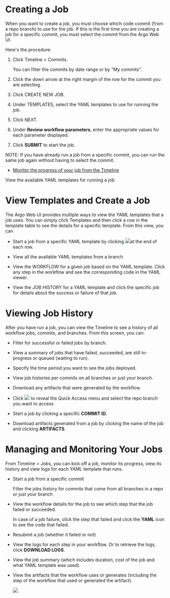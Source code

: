 # Creating a Job

When you want to create a job, you must choose which code commit (from a repo branch) to use for the job. If this is the first time you are creating a job for a specific commit, you must select the commit from the <span class="GeneralApplatix Cluster Console">Argo Web UI</span>.

Here's the procedure:

1.  Click <span class="UI_element">Timeline</span> > <span class="UI_element">Commits</span>.

    You can filter the commits by date range or by "<span class="UI_element">My commits</span>".

2.  Click the down arrow at the right margin of the row for the commit you are selecting.

3.  Click <span class="UI_element">CREATE NEW JOB</span>.

4.  Under <span class="UI_element">TEMPLATES</span>, select the <span class="GeneralYAML template">YAML template</span>s to use for running the job.
5.  Click <span class="UI_element">NEXT</span>.

6.  Under **Review workflow parameters**, enter the appropriate values for each parameter displayed.
7.  Click **SUBMIT** to start the job.

NOTE: If you have already run a job from a specific commit, you can run the same job again without having to select the commit.

*   [Monitor the progress of your job from the Timeline](#/docs;doc=jobs_notused.md)

View the available <span class="GeneralYAML template">YAML template</span>s for running a job

# View Templates and Create a Job

The <span class="GeneralApplatix Cluster Console">Argo Web UI</span> provides multiple ways to view the <span class="GeneralYAML template">YAML template</span>s that a job uses. You can simply click <span class="UI_element">Templates</span> and then click a row in the template table to see the details for a specific template. From this view, you can

*   Start a job from a specific <span class="GeneralYAML template">YAML template</span> by clicking ![](../docs/images/3_vertical_dots_27x29.png)at the end of each row.
*   View all the available <span class="GeneralYAML template">YAML template</span>s from a branch

*   View the <span class="UI_element">WORKFLOW</span> for a given job based on the <span class="GeneralYAML template">YAML template</span>. Click any step in the workflow and see the corresponding code in the YAML viewer.

*   View the <span class="UI_element">JOB HISTORY</span> for a YAML template and click the specific job for details about the success or failure of that job.

# <a name="Viewing"></a>Viewing Job History

After you have run a job, you can view the Timeline to see a history of all workflow jobs, commits, and branches. From this screen, you can:

*   Filter for successful or failed jobs by branch.
*   View a summary of jobs that have failed, succeeded, are still in-progress or queued (waiting to run).
*   Specify the time period you want to see the jobs deployed.
*   View job histories per commits on all branches or just your branch.
*   Download any artifacts that were generated by the workflow.
*   Click ![](../docs/images/branches_icon.png) to reveal the Quick Access menu and select the repo branch you want to access

*   Start a job by clicking a specific **COMMIT ID**.

*   Download artifacts generated from a job by clicking the name of the job and clicking **ARTIFACTS**.

# Managing and Monitoring Your Jobs

From <span class="UI_element">Timeline</span> > <span class="UI_element">Jobs</span>, you can kick off a job, monitor its progress, view its history and view logs for each <span class="GeneralYAML template">YAML template</span> that runs.

*   Start a job from a specific commit

    Filter the jobs history for commits that come from all branches in a repo or just your branch

*   View the workflow details for the job to see which step that the job failed or succeeded.

    In case of a job failure, click the step that failed and click the **YAML** icon to see the code that failed.

*   Resubmit a job (whether it failed or not)

*   View the logs for each step in your workflow. Or to retrieve the logs, click **DOWNLOAD LOGS**.

*   View the job summary (which includes duration, cost of the job and what YAML template was used).

*   View the artifacts that the workflow uses or generates (including the step of the workflow that used or generated the artifact).

    ![](../docs/images/download_artifact_icon_616x579.png)